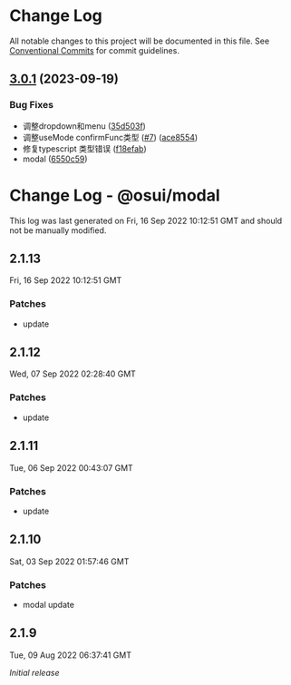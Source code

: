 # Change Log

All notable changes to this project will be documented in this file.
See [Conventional Commits](https://conventionalcommits.org) for commit guidelines.

## [3.0.1](https://gitee.com/gitee-fe/osui/tree/master/compare/v2.1.8...v3.0.1) (2023-09-19)


### Bug Fixes

* 调整dropdown和menu ([35d503f](https://gitee.com/gitee-fe/osui/tree/master/commits/35d503fb44fbc74c851809c07ea5695280e95bb1))
* 调整useMode confirmFunc类型 ([#7](https://gitee.com/gitee-fe/osui/tree/master/issues/7)) ([ace8554](https://gitee.com/gitee-fe/osui/tree/master/commits/ace85547750d990e2646f0e838cc2d12604349eb))
* 修复typescript 类型错误 ([f18efab](https://gitee.com/gitee-fe/osui/tree/master/commits/f18efab2a15a47cc163dceba128b521c5522063f))
* modal ([6550c59](https://gitee.com/gitee-fe/osui/tree/master/commits/6550c59106ae8d2a584833be9382aa672d52e467))





# Change Log - @osui/modal

This log was last generated on Fri, 16 Sep 2022 10:12:51 GMT and should not be manually modified.

## 2.1.13
Fri, 16 Sep 2022 10:12:51 GMT

### Patches

- update

## 2.1.12
Wed, 07 Sep 2022 02:28:40 GMT

### Patches

- update

## 2.1.11
Tue, 06 Sep 2022 00:43:07 GMT

### Patches

- update

## 2.1.10
Sat, 03 Sep 2022 01:57:46 GMT

### Patches

- modal update

## 2.1.9
Tue, 09 Aug 2022 06:37:41 GMT

_Initial release_
